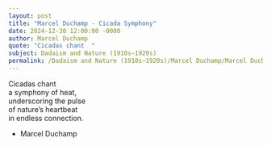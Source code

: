 ```yaml
---
layout: post
title: "Marcel Duchamp - Cicada Symphony"
date: 2024-12-30 12:00:00 -0000
author: Marcel Duchamp
quote: "Cicadas chant  "
subject: Dadaism and Nature (1910s–1920s)
permalink: /Dadaism and Nature (1910s–1920s)/Marcel Duchamp/Marcel Duchamp - Cicada Symphony
---
```


Cicadas chant  
a symphony of heat,  
underscoring the pulse  
of nature’s heartbeat  
in endless connection.

- Marcel Duchamp
